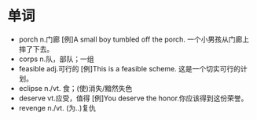 <!--
 * @Author: LetMeFly
 * @Date: 2021-08-06 16:22:47
 * @LastEditors: LetMeFly
 * @LastEditTime: 2021-08-07 14:07:14
-->
# 单词

+ porch n.门廊   [例]A small boy tumbled off the porch. 一个小男孩从门廊上摔了下去。
+ corps n.队，部队；一组
+ feasible adj.可行的 [例]This is a feasible scheme. 这是一个切实可行的计划。
+ eclipse n./vt. 食；(使)消失/黯然失色
+ deserve vt.应受，值得 [例]You deserve the honor.你应该得到这份荣誉。
+ revenge n./vt. (为..)复仇